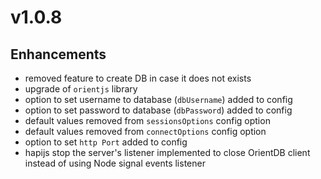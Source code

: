 # v1.0.8

## Enhancements
* removed feature to create DB in case it does not exists
* upgrade of `orientjs` library
* option to set username to database (`dbUsername`) added to config
* option to set password to database (`dbPassword`) added to config 
* default values removed from `sessionsOptions` config option
* default values removed from `connectOptions` config option
* option to set `http Port` added to config
* hapijs stop the server's listener implemented to close OrientDB client instead of using Node signal events listener